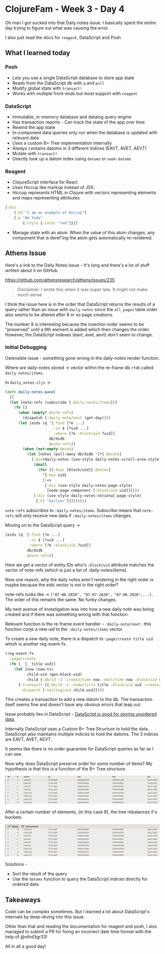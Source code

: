 # ClojureFam - Week 3 - Day 4

Oh man I got sucked into that Daily notes issue. I basically spent the entire day trying to figure out what was causing the error.

I also just read the docs for `reagent`, DataScript and Posh.

## What I learned today

### Posh

- Lets you use a single DataScript database to store app state
- Reads from the DataScript db with `q` and `pull`
- Modify global state with `transact!`
- Works with multiple front-ends but most support with `reagent`

### DataScript

- Immutable, in-memory database and datalog query engine
- Has transaction reports - Can track the state of the app over time
- Rewind the app state
- In-component data queries only run when the database is updated with relevant data
- Uses a custom B+ Tree implementation internally
- Always contains datoms in 3 different indices (EAVT, AVET, AEVT)
- Mutate with `transact!`
- Directly look up a datom index using `datoms` or `seek-datoms`

### Reagent

- ClojureScript interface for React
- Uses Hiccup like markup instead of JSX.
- Hiccup represents HTML in Clojure with vectors representing elements and maps representing attributes

```clojure
[:div
    [:h3 "I am an example of Hiccup"]
    [:p "Am Yoda"
        {:style {:color "red"}}]]
```

- Manage state with an atom. When the value of this atom changes, any component that is deref'ing the atom gets automatically re-rendered.

## Athens Issue

Here's a link to the Daily Notes issue - It's long and there's a lot of stuff written about it on GitHub.

https://github.com/athensresearch/athens/issues/235

> Disclaimer: I wrote this when it was super late. It might not make much sense

I think the issue here is in the order that DataScript returns the results of a query rather than an issue with `daily-notes` since the `all_pages` table order also seems to be altered after 8 or so page creations.

The number 8 is interesting because the insertion order seems to be "preserved" until a 9th element is added which then changes the order. However, the DataScript indexes (eavt, avet, aevt) don't seem to change.

### Initial Debugging

Ostensible issue - something gone wrong in the daily-notes render function.

Where are daily-notes stored -> vector within the re-frame db `rfdb` called `daily-notes/items`.

In `daily_notes.cljs` ->

```clojure
(defn daily-notes-panel
  []
  (let [note-refs (subscribe [:daily-notes/items])]
    (fn []
      (when (empty? @note-refs)
        (dispatch [:daily-note/next (get-day)]))
      (let [eids (q '[:find [?e ...]
                      :in $ [?uid ...]
                      :where [?e :block/uid ?uid]]
                    db/dsdb
                    @note-refs)]
        (when (not-empty @eids)
          (let [notes (pull-many db/dsdb '[*] @eids)]
            [:div#daily-notes (use-style daily-notes-scroll-area-style)
             (doall
               (for [{:keys [block/uid]} @notes]
                 ^{:key uid}
                 [:<>
                  [:div (use-style daily-notes-page-style)
                   [node-page-component [:block/uid uid]]]]))
             [:div (use-style daily-notes-notional-page-style)
              [:h1 "Earlier"]]]))))))
```

`note-refs` subscribes to `:daily-notes/items`. Subscribe means that `note-refs` will only receive new data if `:daily-notes/items` changes.

Moving on to the DataScript query ->

```clojure
[eids (q '[:find [?e ...]
           :in $ [?uid ...]
           :where [?e :block/uid ?uid]]
          db/dsdb
          @note-refs)]
```

Here we get a vector of entity IDs who's `:block/uid` attribute matches the vector of note-refs (which is just a list of :daily-notes/items).

Now one reason, why the daily notes aren't rendering in the right order is maybe because the eids vector is not in the right order?

note-refs looks like -> `["07-08-2020", "07-07-2020", "07-06-2020",...]`. The order of this remains the same. No funky changes.

My next avenue of investigation was into how a new daily note was being created and if there was something wrong with that function.

Relevant function is the re-frame event handler - `:daily-note/next` : this function conjs a new uid to the `:daily-notes/items` vector.

To create a new daily note, there is a dispatch to `:page/create title uid` which is another reg-event-fx.

```clojure
(reg-event-fx
  :page/create
  (fn [_ [_ title uid]]
    (let [now (now-ts)
          child-uid (gen-block-uid)
          child {:db/id -2 :create/time now :edit/time now :block/uid child-uid :block/order 0 :block/open true :block/string ""}]
      {:transact! [{:db/id -1 :node/title title :block/uid uid :create/time now :edit/time now :block/children [child]}]
       :dispatch [:editing/uid child-uid]})))
```

This creates a transaction to add a new datom to the db. The transaction itself seems fine and doesn't have any obvious errors that leap out.

Issue probably lies in DataScript - [DataScript is good for storing unordered data](https://github.com/tonsky/datascript/wiki/Tips-&-tricks#preserving-order).

Internally DataScript uses a Custom B+ Tree Structure to hold the data. DataScript also maintains multiple indices to hold the datoms. The 3 indices are EAVT, AVET, AEVT.

It seems like there is no order guarantee for DataScript queries as far as I can see.

Now why does DataScript preserve order for some number of items? My hypothesis is that this is a function of the B+ Tree structure.

![Order](assets/datascript-order.png)

After a certain number of elements, (in this case 8), the tree rebalances it's buckets.

![Unbalanced](assets/datascript-unbalance.png)

Solutions -

- Sort the result of the query
- Use the `datoms` function to query the DataScript indices directly for ordered data.

## Takeaways

Code can be complex sometimes. But I learned a lot about DataScript's internals by deep-diving into this issue.

Other than that and reading the documentation for reagent and posh, I also managed to submit a PR for fixing an incorrect date time format with the help of @nthd3gr33!

All in all a good day!
